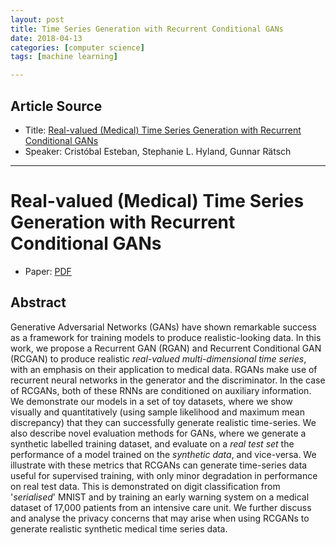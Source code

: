 ```yaml
---
layout: post
title: Time Series Generation with Recurrent Conditional GANs
date: 2018-04-13
categories: [computer science]
tags: [machine learning]

---
```


## Article Source
* Title: [Real-valued (Medical) Time Series Generation with Recurrent Conditional GANs](https://arxiv.org/abs/1706.02633)
* Speaker: Cristóbal Esteban, Stephanie L. Hyland, Gunnar Rätsch

---


# Real-valued (Medical) Time Series Generation with Recurrent Conditional GANs

* Paper: [PDF](https://arxiv.org/pdf/1706.02633)


## Abstract

Generative Adversarial Networks (GANs) have shown remarkable success as a framework for training models to produce realistic-looking data. In this work, we propose a Recurrent GAN (RGAN) and Recurrent Conditional GAN (RCGAN) to produce realistic *real-valued multi-dimensional time series*, with an emphasis on their application to medical data. RGANs make use of recurrent neural networks in the generator and the discriminator. In the case of RCGANs, both of these RNNs are conditioned on auxiliary information. We demonstrate our models in a set of toy datasets, where we show visually and quantitatively (using sample likelihood and maximum mean discrepancy) that they can successfully generate realistic time-series. We also describe novel evaluation methods for GANs, where we generate a synthetic labelled training dataset, and evaluate on a *real test set* the performance of a model trained on the *synthetic data*, and vice-versa. We illustrate with these metrics that RCGANs can generate time-series data useful for supervised training, with only minor degradation in performance on real test data. This is demonstrated on digit classification from '*serialised*' MNIST and by training an early warning system on a medical dataset of 17,000 patients from an intensive care unit. We further discuss and analyse the privacy concerns that may arise when using RCGANs to generate realistic synthetic medical time series data. 